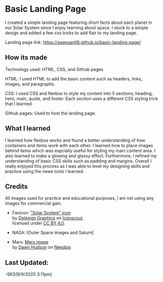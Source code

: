 # Basic Landing Page
I created a simple landing page featuring short facts about each planet in our Solar System since I enjoy learning about space. I stuck to a simple design and added a few css tricks to add flair to my landing page.

Landing page link: https://seansan06.github.io/basic-landing-page/

## How its made
Technology used: HTML, CSS, and Github pages

HTML: I used HTML to add the basic content such as headers, links, images, and paragraphs.

CSS: I used CSS and flexbox to style my content into 5 sections; heading, hero, main, quote, and footer. Each section uses a different CSS styling trick that I learned.

Github pages: Used to host the landing page.

## What I learned
I learned how flexbox works and found a better understanding of how containers and items work with each other. I learned how to place images behind items which was espcially useful for styling my main content area. I also learned to make a glowing and glassy effect. Furthermore, I refined my understanding of basic CSS skills such as padding and margins. Overall I really enjoyed this process as I was able to level my designing skills and practice using the newe tools I learned.

## Credits
All images used for practice and educational purposes, I am not using any images for commercial gain.

- Favicon: ["Solar System" icon](https://iconscout.com/free-icon/solar-system-2130798_1798578)  
  by [Delesign Graphics](https://iconscout.com/contributors/delesign) on [Iconscout](https://iconscout.com),  
  licensed under [CC BY 4.0](https://creativecommons.org/licenses/by/4.0/).

- NASA: [Outer Space images and Saturn]

- Mars: [Mars image](https://www.needpix.com/photo/1386917/mars-planets-universe-galaxies-galaxy-space-outerspace-astronomy)  
  by [Dawn Hudson](publicdomainpictures.net) on [Needpix](https://www.needpix.com/)

## Last Updated:
-SKS(9/9/2025 3:11pm)